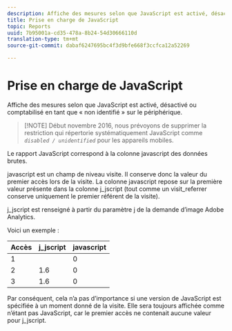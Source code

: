 ```yaml
---
description: Affiche des mesures selon que JavaScript est activé, désactivé ou comptabilisé en tant que « non identifié » sur le périphérique.
title: Prise en charge de JavaScript
topic: Reports
uuid: 7b95001a-cd35-478a-8b24-54d30666110d
translation-type: tm+mt
source-git-commit: dabaf6247695bc4f3d9bfe668f3ccfca12a52269

---
```



# Prise en charge de JavaScript

Affiche des mesures selon que JavaScript est activé, désactivé ou comptabilisé en tant que « non identifié » sur le périphérique.

>[!NOTE] Début novembre 2016, nous prévoyons de supprimer la restriction qui répertorie systématiquement JavaScript comme *`disabled / unidentified`* pour les appareils mobiles.

Le rapport JavaScript correspond à la colonne javascript des données brutes.

javascript est un champ de niveau visite. Il conserve donc la valeur du premier accès lors de la visite. La colonne javascript repose sur la première valeur présente dans la colonne j_jscript (tout comme un visit_referrer conserve uniquement le premier référent de la visite).

j_jscript est renseigné à partir du paramètre j de la demande d’image Adobe Analytics.

Voici un exemple :

| Accès | j_jscript | javascript |
|---|---|---|
| 1 |  | 0 |
| 2 | 1.6 | 0 |
| 3 | 1.6 | 0 |

Par conséquent, cela n’a pas d’importance si une version de JavaScript est spécifiée à un moment donné de la visite. Elle sera toujours affichée comme n’étant pas JavaScript, car le premier accès ne contenait aucune valeur pour j_jscript.
